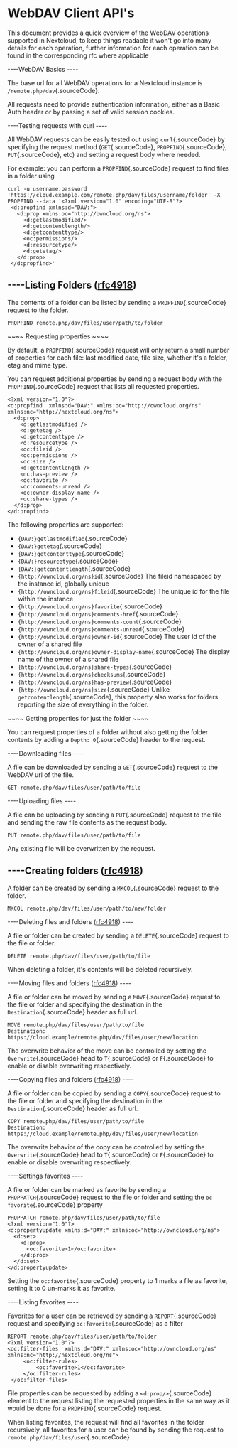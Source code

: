 WebDAV Client API's
===================

This document provides a quick overview of the WebDAV operations
supported in Nextcloud, to keep things readable it won't go into many
details for each operation, further information for each operation can
be found in the corresponding rfc where applicable

----WebDAV Basics ----

The base url for all WebDAV operations for a Nextcloud instance is
`/remote.php/dav`{.sourceCode}.

All requests need to provide authentication information, either as a
Basic Auth header or by passing a set of valid session cookies.

----Testing requests with curl ----

All WebDAV requests can be easily tested out using `curl`{.sourceCode}
by specifying the request method (`GET`{.sourceCode},
`PROPFIND`{.sourceCode}, `PUT`{.sourceCode}, etc) and setting a request
body where needed.

For example: you can perform a `PROPFIND`{.sourceCode} request to find
files in a folder using

``` {.sourceCode .bash}
curl -u username:password 'https://cloud.example.com/remote.php/dav/files/username/folder' -X PROPFIND --data '<?xml version="1.0" encoding="UTF-8"?>
 <d:propfind xmlns:d="DAV:">
   <d:prop xmlns:oc="http://owncloud.org/ns">
     <d:getlastmodified/>
     <d:getcontentlength/>
     <d:getcontenttype/>
     <oc:permissions/>
     <d:resourcetype/>
     <d:getetag/>
   </d:prop>
 </d:propfind>'
```

----Listing Folders ([rfc4918](https://tools.ietf.org/html/rfc4918))
----

The contents of a folder can be listed by sending a
`PROPFIND`{.sourceCode} request to the folder.

``` {.sourceCode .}
PROPFIND remote.php/dav/files/user/path/to/folder
```

\~\~\~\~ Requesting properties \~\~\~\~

By default, a `PROPFIND`{.sourceCode} request will only return a small
number of properties for each file: last modified date, file size,
whether it's a folder, etag and mime type.

You can request additional properties by sending a request body with the
`PROPFIND`{.sourceCode} request that lists all requested properties.

``` {.sourceCode .xml}
<?xml version="1.0"?>
<d:propfind  xmlns:d="DAV:" xmlns:oc="http://owncloud.org/ns" xmlns:nc="http://nextcloud.org/ns">
  <d:prop>
    <d:getlastmodified />
    <d:getetag />
    <d:getcontenttype />
    <d:resourcetype />
    <oc:fileid />
    <oc:permissions />
    <oc:size />
    <d:getcontentlength />
    <nc:has-preview />
    <oc:favorite />
    <oc:comments-unread />
    <oc:owner-display-name />
    <oc:share-types />
  </d:prop>
</d:propfind>
```

The following properties are supported:

-   `{DAV:}getlastmodified`{.sourceCode}
-   `{DAV:}getetag`{.sourceCode}
-   `{DAV:}getcontenttype`{.sourceCode}
-   `{DAV:}resourcetype`{.sourceCode}
-   `{DAV:}getcontentlength`{.sourceCode}
-   `{http://owncloud.org/ns}id`{.sourceCode} The fileid namespaced by
    the instance id, globally unique
-   `{http://owncloud.org/ns}fileid`{.sourceCode} The unique id for the
    file within the instance
-   `{http://owncloud.org/ns}favorite`{.sourceCode}
-   `{http://owncloud.org/ns}comments-href`{.sourceCode}
-   `{http://owncloud.org/ns}comments-count`{.sourceCode}
-   `{http://owncloud.org/ns}comments-unread`{.sourceCode}
-   `{http://owncloud.org/ns}owner-id`{.sourceCode} The user id of the
    owner of a shared file
-   `{http://owncloud.org/ns}owner-display-name`{.sourceCode} The
    display name of the owner of a shared file
-   `{http://owncloud.org/ns}share-types`{.sourceCode}
-   `{http://owncloud.org/ns}checksums`{.sourceCode}
-   `{http://owncloud.org/ns}has-preview`{.sourceCode}
-   `{http://owncloud.org/ns}size`{.sourceCode} Unlike
    `getcontentlength`{.sourceCode}, this property also works for
    folders reporting the size of everything in the folder.

\~\~\~\~ Getting properties for just the folder \~\~\~\~

You can request properties of a folder without also getting the folder
contents by adding a `Depth: 0`{.sourceCode} header to the request.

----Downloading files ----

A file can be downloaded by sending a `GET`{.sourceCode} request to the
WebDAV url of the file.

``` {.sourceCode .}
GET remote.php/dav/files/user/path/to/file
```

----Uploading files ----

A file can be uploading by sending a `PUT`{.sourceCode} request to the
file and sending the raw file contents as the request body.

``` {.sourceCode .}
PUT remote.php/dav/files/user/path/to/file
```

Any existing file will be overwritten by the request.

----Creating folders ([rfc4918](https://tools.ietf.org/html/rfc4918))
----

A folder can be created by sending a `MKCOL`{.sourceCode} request to the
folder.

``` {.sourceCode .}
MKCOL remote.php/dav/files/user/path/to/new/folder
```

----Deleting files and folders
([rfc4918](https://tools.ietf.org/html/rfc4918)) ----

A file or folder can be created by sending a `DELETE`{.sourceCode}
request to the file or folder.

``` {.sourceCode .}
DELETE remote.php/dav/files/user/path/to/file
```

When deleting a folder, it's contents will be deleted recursively.

----Moving files and folders
([rfc4918](https://tools.ietf.org/html/rfc4918)) ----

A file or folder can be moved by sending a `MOVE`{.sourceCode} request
to the file or folder and specifying the destination in the
`Destination`{.sourceCode} header as full url.

``` {.sourceCode .}
MOVE remote.php/dav/files/user/path/to/file
Destination: https://cloud.example/remote.php/dav/files/user/new/location
```

The overwrite behavior of the move can be controlled by setting the
`Overwrite`{.sourceCode} head to `T`{.sourceCode} or `F`{.sourceCode} to
enable or disable overwriting respectively.

----Copying files and folders
([rfc4918](https://tools.ietf.org/html/rfc4918)) ----

A file or folder can be copied by sending a `COPY`{.sourceCode} request
to the file or folder and specifying the destination in the
`Destination`{.sourceCode} header as full url.

``` {.sourceCode .}
COPY remote.php/dav/files/user/path/to/file
Destination: https://cloud.example/remote.php/dav/files/user/new/location
```

The overwrite behavior of the copy can be controlled by setting the
`Overwrite`{.sourceCode} head to `T`{.sourceCode} or `F`{.sourceCode} to
enable or disable overwriting respectively.

----Settings favorites ----

A file or folder can be marked as favorite by sending a
`PROPPATCH`{.sourceCode} request to the file or folder and setting the
`oc-favorite`{.sourceCode} property

``` {.sourceCode .xml}
PROPPATCH remote.php/dav/files/user/path/to/file
<?xml version="1.0"?>
<d:propertyupdate xmlns:d="DAV:" xmlns:oc="http://owncloud.org/ns">
  <d:set>
    <d:prop>
      <oc:favorite>1</oc:favorite>
    </d:prop>
  </d:set>
</d:propertyupdate>
```

Setting the `oc:favorite`{.sourceCode} property to 1 marks a file as
favorite, setting it to 0 un-marks it as favorite.

----Listing favorites ----

Favorites for a user can be retrieved by sending a `REPORT`{.sourceCode}
request and specifying `oc:favorite`{.sourceCode} as a filter

``` {.sourceCode .xml}
REPORT remote.php/dav/files/user/path/to/folder
<?xml version="1.0"?>
<oc:filter-files  xmlns:d="DAV:" xmlns:oc="http://owncloud.org/ns" xmlns:nc="http://nextcloud.org/ns">
     <oc:filter-rules>
         <oc:favorite>1</oc:favorite>
     </oc:filter-rules>
 </oc:filter-files>
```

File properties can be requested by adding a `<d:prop/>`{.sourceCode}
element to the request listing the requested properties in the same way
as it would be done for a `PROPFIND`{.sourceCode} request.

When listing favorites, the request will find all favorites in the
folder recursively, all favorites for a user can be found by sending the
request to `remote.php/dav/files/user`{.sourceCode}
